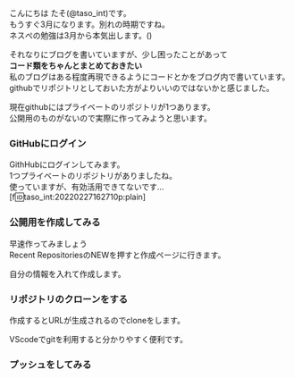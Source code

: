 こんにちは たそ(@taso_int)です。  
もうすぐ3月になります。別れの時期ですね。  
ネスぺの勉強は3月から本気出します。()  

それなりにブログを書いていますが、少し困ったことがあって  
**コード類をちゃんとまとめておきたい**  
私のブログはある程度再現できるようにコードとかをブログ内で書いています。  
githubでリポジトリとしておいた方がよりいいのではないかと感じました。  

現在githubにはプライベートのリポジトリが1つあります。  
公開用のものがないので実際に作ってみようと思います。  

### GitHubにログイン
GithHubにログインしてみます。  
1つプライベートのリポジトリがありましたね。  
使っていますが、有効活用できてないです…  
[f:id:taso_int:20220227162710p:plain]

### 公開用を作成してみる
早速作ってみましょう  
Recent RepositoriesのNEWを押すと作成ページに行きます。  

自分の情報を入れて作成します。  

### リポジトリのクローンをする
作成するとURLが生成されるのでcloneをします。  

VScodeでgitを利用すると分かりやすく便利です。

### プッシュをしてみる

